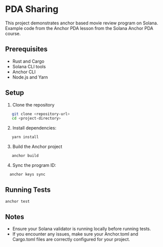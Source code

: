 # PDA Sharing

This project demonstrates anchor based movie review program on Solana. Example code from the Anchor PDA lesson from the Solana Anchor PDA course.

## Prerequisites

- Rust and Cargo
- Solana CLI tools
- Anchor CLI
- Node.js and Yarn

## Setup

1. Clone the repository

```bash
   git clone <repository-url>
   cd <project-directory>
```

2. Install dependencies:

```bash
   yarn install
```

3. Build the Anchor project

```bash
   anchor build
```

4. Sync the program ID:

```bash
  anchor keys sync
```

## Running Tests

```bash
anchor test
```

## Notes

- Ensure your Solana validator is running locally before running tests.
- If you encounter any issues, make sure your Anchor.toml and Cargo.toml files are correctly configured for your project.
